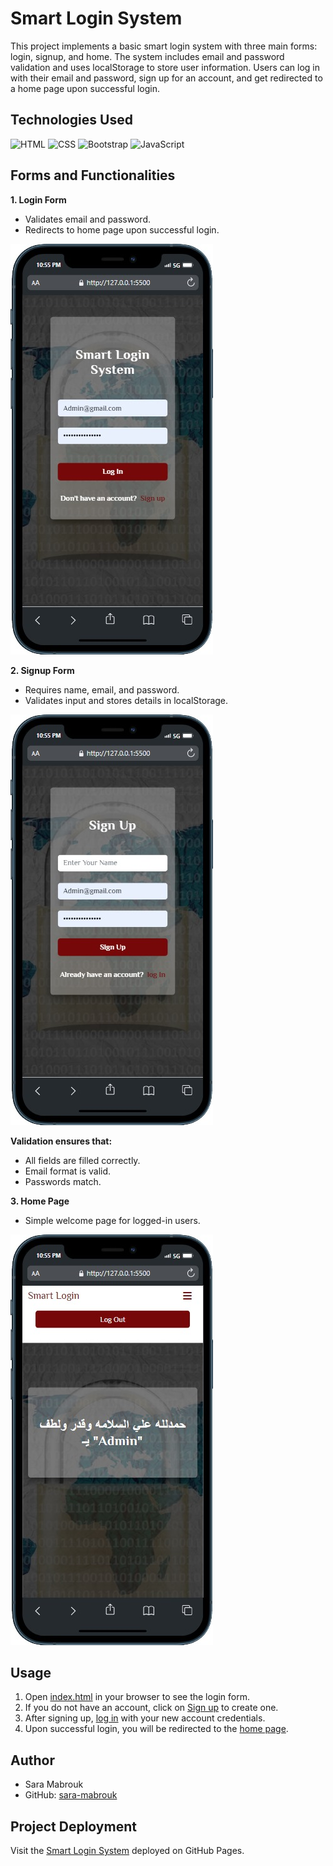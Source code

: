 # Smart Login System

This project implements a basic smart login system with three main forms: login, signup, and home. The system includes email and password validation and uses localStorage to store user information. Users can log in with their email and password, sign up for an account, and get redirected to a home page upon successful login.

## Technologies Used

![HTML](https://img.shields.io/badge/HTML5-E34F26?style=flat&logo=HTML5&logoColor=white) ![CSS](https://img.shields.io/badge/CSS3-1572B6?style=flat&logo=CSS3&logoColor=white) ![Bootstrap](https://img.shields.io/badge/Bootstrap-7952B3?style=flat&logo=Bootstrap&logoColor=white) ![JavaScript](https://img.shields.io/badge/JavaScript-F7DF1E?style=flat&logo=JavaScript&logoColor=black)

## Forms and Functionalities

**1. Login Form**

- Validates email and password.
- Redirects to home page upon successful login.

![Login Form](./image/screens/login.jpeg)

**2. Signup Form**

- Requires name, email, and password.
- Validates input and stores details in localStorage.

![Signup Form](./image/screens/signup.jpeg)

**Validation ensures that:**

- All fields are filled correctly.
- Email format is valid.
- Passwords match.

**3. Home Page**

- Simple welcome page for logged-in users.

![Home Page](./image/screens/home.jpeg)

## Usage

1. Open [index.html](./index.html) in your browser to see the login form.
2. If you do not have an account, click on [Sign up](./signup.html) to create one.
3. After signing up, [log in](./index.html) with your new account credentials.
4. Upon successful login, you will be redirected to the [home page](./home.html).

## Author

- Sara Mabrouk
- GitHub: [sara-mabrouk](https://github.com/sara-mabrouk)

## Project Deployment

Visit the [Smart Login System](https://sara-mabrouk.github.io/Smart-Login-System/) deployed on GitHub Pages.
